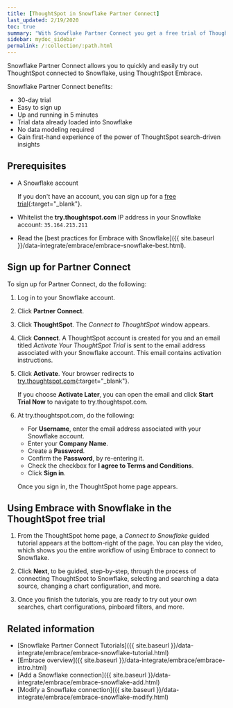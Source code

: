 ```yaml
---
title: [ThoughtSpot in Snowflake Partner Connect]
last_updated: 2/19/2020
toc: true
summary: "With Snowflake Partner Connect you get a free trial of ThoughtSpot that allows you to try out ThoughtSpot Embrace to connect to Snowflake."
sidebar: mydoc_sidebar
permalink: /:collection/:path.html
---
```

Snowflake Partner Connect allows you to quickly and easily try out ThoughtSpot connected to Snowflake, using ThoughtSpot Embrace.

Snowflake Partner Connect benefits:
- 30-day trial
- Easy to sign up
- Up and running in 5 minutes
- Trial data already loaded into Snowflake
- No data modeling required
- Gain first-hand experience of the power of ThoughtSpot search-driven insights

## Prerequisites

- A Snowflake account

  If you don't have an account, you can sign up for a [free trial](https://trial.snowflake.com/){:target="_blank"}.
- Whitelist the **try.thoughtspot.com** IP address in your Snowflake account: `35.164.213.211`   
- Read the [best practices for Embrace with Snowflake]({{ site.baseurl }}/data-integrate/embrace/embrace-snowflake-best.html).  

## Sign up for Partner Connect

To sign up for Partner Connect, do the following:

1. Log in to your Snowflake account.

2. Click **Partner Connect**.

3. Click **ThoughtSpot**.
   The _Connect to ThoughtSpot_ window appears.

4. Click **Connect**.
    A ThoughtSpot account is created for you and an email titled _Activate Your ThoughtSpot Trial_ is sent to the email address associated with your Snowflake account. This email contains activation instructions.

5. Click **Activate**. Your browser redirects to [try.thoughtspot.com](https://try.thoughtspot.com/){:target="_blank"}.

   If you choose **Activate Later**, you can open the email and click **Start Trial Now** to navigate to try.thoughtspot.com.  

6. At try.thoughtspot.com, do the following:
   - For **Username**, enter the email address associated with your Snowflake account.
   - Enter your **Company Name**.
   - Create a **Password**.
   - Confirm the **Password**, by re-entering it.
   - Check the checkbox for **I agree to Terms and Conditions**.
   - Click **Sign in**.

   Once you sign in, the ThoughtSpot home page appears.

## Using Embrace with Snowflake in the ThoughtSpot free trial

1. From the ThoughtSpot home page, a _Connect to Snowflake_ guided tutorial appears at the bottom-right of the page. You can play the video, which shows you the entire workflow of using Embrace to connect to Snowflake.

2. Click **Next**, to be guided, step-by-step, through the process of connecting ThoughtSpot to Snowflake, selecting and searching a data source, changing a chart configuration, and more.

3. Once you finish the tutorials, you are ready to try out your own searches, chart configurations, pinboard filters, and more.

## Related information

- [Snowflake Partner Connect Tutorials]({{ site.baseurl }}/data-integrate/embrace/embrace-snowflake-tutorial.html)
- [Embrace overview]({{ site.baseurl }}/data-integrate/embrace/embrace-intro.html)
- [Add a Snowflake connection]({{ site.baseurl }}/data-integrate/embrace/embrace-snowflake-add.html)
- [Modify a Snowflake connection]({{ site.baseurl }}/data-integrate/embrace/embrace-snowflake-modify.html)
